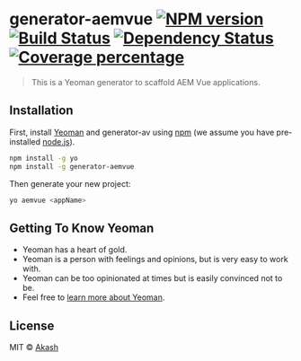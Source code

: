 # generator-aemvue [![NPM version][npm-image]][npm-url] [![Build Status][travis-image]][travis-url] [![Dependency Status][daviddm-image]][daviddm-url] [![Coverage percentage][coveralls-image]][coveralls-url]
> This is a Yeoman generator to scaffold AEM Vue applications.

## Installation

First, install [Yeoman](http://yeoman.io) and generator-av using [npm](https://www.npmjs.com/) (we assume you have pre-installed [node.js](https://nodejs.org/)).

```bash
npm install -g yo
npm install -g generator-aemvue
```

Then generate your new project:

```bash
yo aemvue <appName>
```

## Getting To Know Yeoman

 * Yeoman has a heart of gold.
 * Yeoman is a person with feelings and opinions, but is very easy to work with.
 * Yeoman can be too opinionated at times but is easily convinced not to be.
 * Feel free to [learn more about Yeoman](http://yeoman.io/).

## License

MIT © [Akash](appsparkler.com)


[npm-image]: https://badge.fury.io/js/generator-av.svg
[npm-url]: https://npmjs.org/package/generator-av
[travis-image]: https://travis-ci.org/appsparkler/generator-av.svg?branch=master
[travis-url]: https://travis-ci.org/appsparkler/generator-av
[daviddm-image]: https://david-dm.org/appsparkler/generator-av.svg?theme=shields.io
[daviddm-url]: https://david-dm.org/appsparkler/generator-av
[coveralls-image]: https://coveralls.io/repos/appsparkler/generator-av/badge.svg
[coveralls-url]: https://coveralls.io/r/appsparkler/generator-av
